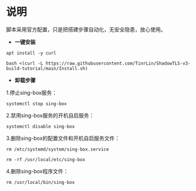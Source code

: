 # **说明**
脚本采用官方配置，只是把搭建步骤自动化，无安全隐患，放心使用。
- **一键安装**
```
apt install -y curl
```
```
bash <(curl -L https://raw.githubusercontent.com/TinrLin/ShadowTLS-v3-build-tutorial/main/Install.sh)
```
- **卸载步骤**

1.停止sing-box服务：
```
systemctl stop sing-box
```
2.禁用sing-box服务的开机自启服务：
```
systemctl disable sing-box
```
3.删除sing-box的配置文件和开机自启服务文件：
```
rm /etc/systemd/system/sing-box.service
```
```
rm -rf /usr/local/etc/sing-box
```
4.删除sing-box程序文件：
```
rm /usr/local/bin/sing-box
```
